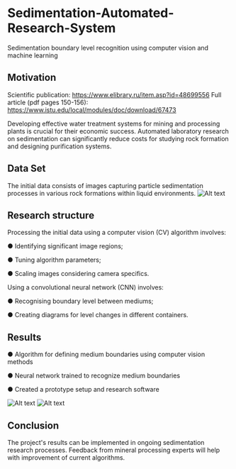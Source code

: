 # Sedimentation-Automated-Research-System
Sedimentation boundary level recognition using computer vision and machine learning


## Motivation
Scientific publication: https://www.elibrary.ru/item.asp?id=48699556
Full article (pdf pages 150-156): https://www.istu.edu/local/modules/doc/download/67473

Developing effective water treatment systems for mining and processing plants is crucial for their economic success.
Automated laboratory research on sedimentation can significantly reduce costs for studying rock formation and designing purification systems.


## Data Set
The initial data consists of images capturing particle sedimentation processes in various rock formations within liquid environments.
![Alt text](s1v1s/Sedimentation-Automated-Research-System/flask_example.jpg)

## Research structure
Processing the initial data using a computer vision (CV) algorithm involves:

● Identifying significant image regions; 

● Tuning algorithm parameters;

● Scaling images considering camera specifics.


Using a convolutional neural network (CNN) involves: 

● Recognising boundary level between mediums; 

● Creating diagrams for level changes in different containers.


## Results
● Algorithm for defining medium boundaries using computer vision methods

● Neural network trained to recognize medium boundaries

● Created a prototype setup and research software

![Alt text](s1v1s/Sedimentation-Automated-Research-System/recognition_example1.jpg)
![Alt text](s1v1s/Sedimentation-Automated-Research-System/recognition_example2.jpg)

## Conclusion
The project's results can be implemented in ongoing sedimentation research processes. Feedback from mineral processing experts will help with improvement of current algorithms.
